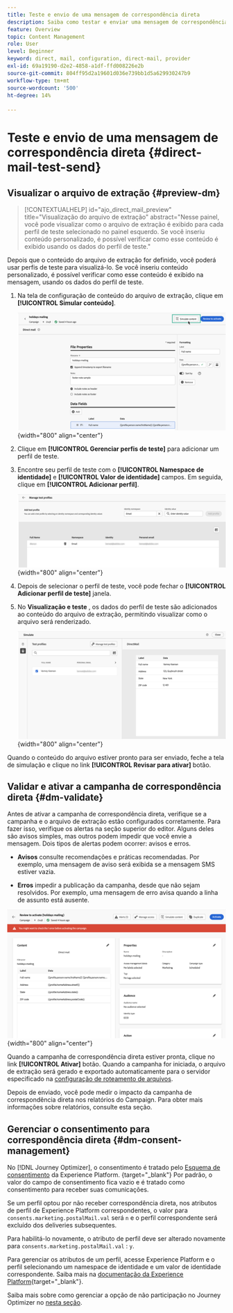 ```yaml
---
title: Teste e envio de uma mensagem de correspondência direta
description: Saiba como testar e enviar uma mensagem de correspondência direta no Journey Optimizer
feature: Overview
topic: Content Management
role: User
level: Beginner
keyword: direct, mail, configuration, direct-mail, provider
exl-id: 69a19190-d2e2-4858-a1df-ffd008226e2b
source-git-commit: 804ff95d2a19601d036e739bb1d5a629930247b9
workflow-type: tm+mt
source-wordcount: '500'
ht-degree: 14%

---
```


# Teste e envio de uma mensagem de correspondência direta {#direct-mail-test-send}

## Visualizar o arquivo de extração {#preview-dm}

>[!CONTEXTUALHELP]
>id="ajo_direct_mail_preview"
>title="Visualização do arquivo de extração"
>abstract="Nesse painel, você pode visualizar como o arquivo de extração é exibido para cada perfil de teste selecionado no painel esquerdo. Se você inseriu conteúdo personalizado, é possível verificar como esse conteúdo é exibido usando os dados do perfil de teste."

Depois que o conteúdo do arquivo de extração for definido, você poderá usar perfis de teste para visualizá-lo. Se você inseriu conteúdo personalizado, é possível verificar como esse conteúdo é exibido na mensagem, usando os dados do perfil de teste.

1. Na tela de configuração de conteúdo do arquivo de extração, clique em **[!UICONTROL Simular conteúdo]**.

   ![](assets/direct-mail-simulate-button.png){width="800" align="center"}

1. Clique em **[!UICONTROL Gerenciar perfis de teste]** para adicionar um perfil de teste.

1. Encontre seu perfil de teste com o **[!UICONTROL Namespace de identidade]** e **[!UICONTROL Valor de identidade]** campos. Em seguida, clique em **[!UICONTROL Adicionar perfil]**.

   ![](assets/direct-mail-test-profile.png){width="800" align="center"}

1. Depois de selecionar o perfil de teste, você pode fechar o **[!UICONTROL Adicionar perfil de teste]** janela.

1. No **Visualização e teste** , os dados do perfil de teste são adicionados ao conteúdo do arquivo de extração, permitindo visualizar como o arquivo será renderizado.

   ![](assets/direct-mail-simulate.png){width="800" align="center"}

Quando o conteúdo do arquivo estiver pronto para ser enviado, feche a tela de simulação e clique no link **[!UICONTROL Revisar para ativar]** botão.

## Validar e ativar a campanha de correspondência direta {#dm-validate}

Antes de ativar a campanha de correspondência direta, verifique se a campanha e o arquivo de extração estão configurados corretamente. Para fazer isso, verifique os alertas na seção superior do editor. Alguns deles são avisos simples, mas outros podem impedir que você envie a mensagem. Dois tipos de alertas podem ocorrer: avisos e erros.

* **Avisos** consulte recomendações e práticas recomendadas. Por exemplo, uma mensagem de aviso será exibida se a mensagem SMS estiver vazia.

* **Erros** impedir a publicação da campanha, desde que não sejam resolvidos. Por exemplo, uma mensagem de erro avisa quando a linha de assunto está ausente.

![](assets/direct-mail-review.png){width="800" align="center"}

Quando a campanha de correspondência direta estiver pronta, clique no link **[!UICONTROL Ativar]** botão. Quando a campanha for iniciada, o arquivo de extração será gerado e exportado automaticamente para o servidor especificado na [configuração de roteamento de arquivos](../direct-mail/direct-mail-configuration.md).

Depois de enviado, você pode medir o impacto da campanha de correspondência direta nos relatórios do Campaign. Para obter mais informações sobre relatórios, consulte esta seção.

## Gerenciar o consentimento para correspondência direta {#dm-consent-management}

No [!DNL Journey Optimizer], o consentimento é tratado pelo [Esquema de consentimento](https://experienceleague.adobe.com/docs/experience-platform/xdm/field-groups/profile/consents.html?lang=pt-BR) da Experience Platform. {target="_blank"} Por padrão, o valor do campo de consentimento fica vazio e é tratado como consentimento para receber suas comunicações.

Se um perfil optou por não receber correspondência direta, nos atributos de perfil de Experience Platform correspondentes, o valor para `consents.marketing.postalMail.val` será `n` e o perfil correspondente será excluído dos deliveries subsequentes.

Para habilitá-lo novamente, o atributo de perfil deve ser alterado novamente para `consents.marketing.postalMail.val` : `y`.

Para gerenciar os atributos de um perfil, acesse Experience Platform e o perfil selecionando um namespace de identidade e um valor de identidade correspondente. Saiba mais na [documentação da Experience Platform](https://experienceleague.adobe.com/docs/experience-platform/profile/ui/user-guide.html?lang=pt-BR#getting-started){target="_blank"}.

Saiba mais sobre como gerenciar a opção de não participação no Journey Optimizer no [nesta seção](../privacy/opt-out.md).
